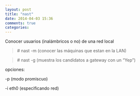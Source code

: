 ```yaml
---
layout: post
title: "nast"
date: 2014-04-03 15:36
comments: true
categories: 
---
```

Conocer usuarios (inalámbricos o no) de una red local

>\# nast -m  (conocer las máquinas que estan en la LAN)

>\# nast -g   (muestra los candidatos a gateway con un “Yep”)

opciones:

-p   (modo promiscuo)

-i  eth0 (especificando red)  

